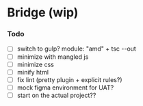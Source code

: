 # Bridge (wip)

### Todo

- [ ] switch to gulp? module: "amd" + tsc --out
- [ ] minimize with mangled js
- [ ] minimize css
- [ ] minify html
- [ ] fix lint (pretty plugin + explicit rules?)
- [ ] mock figma environment for UAT?
- [ ] start on the actual project??
